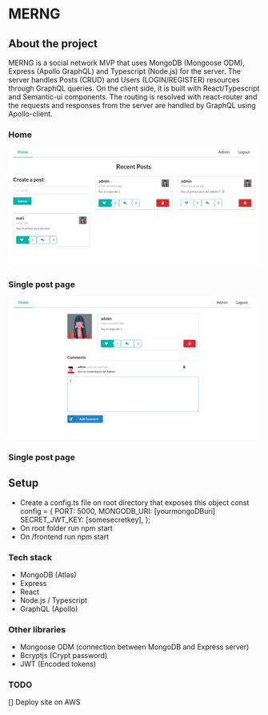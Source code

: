 # MERNG

## About the project

MERNG is a social network MVP that uses MongoDB (Mongoose ODM), Express (Apollo GraphQL) and Typescript (Node.js) for the server.
The server handles Posts (CRUD) and Users (LOGIN/REGISTER) resources through GraphQL queries.
On the client side, it is built with React/Typescript and Semantic-ui components. The routing is resolved with react-router and the requests and responses from the server are handled by GraphQL using Apollo-client.

### Home
![Alt text](frontend/public/MERNG-Home.png?raw=true "Home")

### Single post page
![Alt text](frontend/public/MERNG-SinglePostPage.png?raw=true "SinglePost")

### Single post page


## Setup

- Create a config.ts file on root directory that exposes this object
  const config = {
    PORT: 5000,
    MONGODB_URI: [yourmongoDBuri]
    SECRET_JWT_KEY: [somesecretkey],
    };
- On root folder run npm start
- On /frontend run npm start

### Tech stack

- MongoDB (Atlas)
- Express
- React
- Node.js / Typescript
- GraphQL (Apollo)

### Other libraries

- Mongoose ODM (connection between MongoDB and Express server)
- Bcryptjs (Crypt password)
- JWT (Encoded tokens)

### TODO

[] Deploy site on AWS
